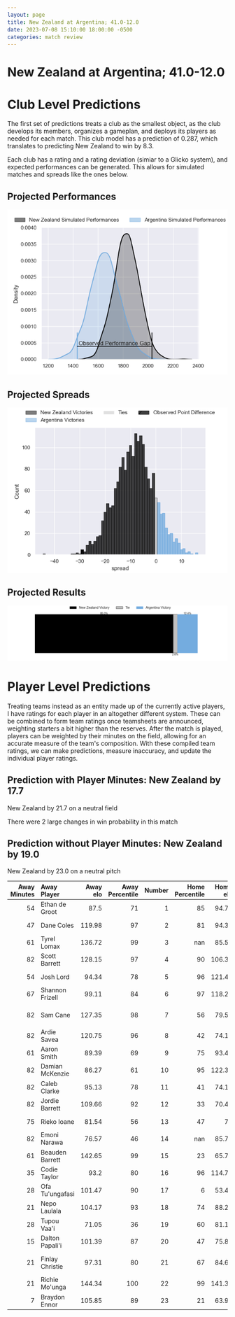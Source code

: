 ```yaml
---  
layout: page  
title: New Zealand at Argentina; 41.0-12.0  
date: 2023-07-08 15:10:00 18:00:00 -0500  
categories: match review  
---
```

# New Zealand at Argentina; 41.0-12.0

# Club Level Predictions


The first set of predictions treats a club as the smallest object, as the club develops its members, organizes a gameplan, and deploys its players as needed for each match. This club model has a prediction of 0.287, which translates to predicting New Zealand to win by 8.3.

Each club has a rating and a rating deviation (simiar to a Glicko system), and expected performances can be generated. This allows for simulated matches and spreads like the ones below.
## Projected Performances


![Projected Performances](plots/performances_2023-07-08-Argentina-NewZealand.png)
## Projected Spreads


![Projected Spreads](plots/spreads_2023-07-08-Argentina-NewZealand.png)
## Projected Results


![Projected Results](plots/resultbar_2023-07-08-Argentina-NewZealand.png)
# Player Level Predictions


Treating teams instead as an entity made up of the currently active players, I have ratings for each player in an altogether different system. These can be combined to form team ratings once teamsheets are announced, weighting starters a bit higher than the reserves. After the match is played, players can be weighted by their minutes on the field, allowing for an accurate measure of the team's composition. With these compiled team ratings, we can make predictions, measure inaccuracy, and update the individual player ratings.
## Prediction with Player Minutes: New Zealand by 17.7


New Zealand by 21.7 on a neutral field

There were 2 large changes in win probability in this match
## Prediction without Player Minutes: New Zealand by 19.0


New Zealand by 23.0 on a neutral pitch



|   Away Minutes | Away Player     |   Away elo |   Away Percentile |   Number |   Home Percentile |   Home elo | Home Player           |   Home Minutes |
|---------------:|:----------------|-----------:|------------------:|---------:|------------------:|-----------:|:----------------------|---------------:|
|             54 | Ethan de Groot  |      87.5  |                71 |        1 |                85 |      94.73 | Thomas Gallo          |             65 |
|             47 | Dane Coles      |     119.98 |                97 |        2 |                81 |      94.38 | Julian Montoya        |             69 |
|             61 | Tyrel Lomax     |     136.72 |                99 |        3 |               nan |      85.55 | Lucio Sordoni         |             65 |
|             82 | Scott Barrett   |     128.15 |                97 |        4 |                90 |     106.35 | Matias Alemanno       |             82 |
|             54 | Josh Lord       |      94.34 |                78 |        5 |                96 |     121.43 | Tomas Lavanini        |             62 |
|             67 | Shannon Frizell |      99.11 |                84 |        6 |                97 |     118.29 | Pablo Matera          |             82 |
|             82 | Sam Cane        |     127.35 |                98 |        7 |                56 |      79.52 | Juan Martin Gonzalez  |             61 |
|             82 | Ardie Savea     |     120.75 |                96 |        8 |                42 |      74.11 | Rodrigo Bruni         |             82 |
|             61 | Aaron Smith     |      89.39 |                69 |        9 |                75 |      93.46 | Gonzalo Bertranou     |             65 |
|             82 | Damian McKenzie |      86.27 |                61 |       10 |                95 |     122.33 | Santiago Carreras     |             82 |
|             82 | Caleb Clarke    |      95.13 |                78 |       11 |                41 |      74.17 | Mateo Carreras        |             82 |
|             82 | Jordie Barrett  |     109.66 |                92 |       12 |                33 |      70.41 | Lucio Cinti           |             82 |
|             75 | Rieko Ioane     |      81.54 |                56 |       13 |                47 |      77    | Matias Moroni         |             54 |
|             82 | Emoni Narawa    |      76.57 |                46 |       14 |               nan |      85.74 | Sebastian Cancelliere |             54 |
|             61 | Beauden Barrett |     142.65 |                99 |       15 |                23 |      65.77 | Emiliano Boffelli     |             82 |
|             35 | Codie Taylor    |      93.2  |                80 |       16 |                96 |     114.78 | Agustin Creevy        |             13 |
|             28 | Ofa Tu'ungafasi |     101.47 |                90 |       17 |                 6 |      53.48 | Mayco Vivas           |             17 |
|             21 | Nepo Laulala    |     104.17 |                93 |       18 |                74 |      88.21 | Eduardo Bello         |             17 |
|             28 | Tupou Vaa'i     |      71.05 |                36 |       19 |                60 |      81.18 | Pedro Rubiolo         |             20 |
|             15 | Dalton Papali'i |     101.39 |                87 |       20 |                47 |      75.86 | Santiago Grondona     |             21 |
|             21 | Finlay Christie |      97.31 |                80 |       21 |                67 |      84.67 | Lautaro Bazan Velez   |             17 |
|             21 | Richie Mo'unga  |     144.34 |               100 |       22 |                99 |     141.36 | Nicolas Sanchez       |             28 |
|              7 | Braydon Ennor   |     105.85 |                89 |       23 |                21 |      63.93 | Matias Orlando        |             28 |

